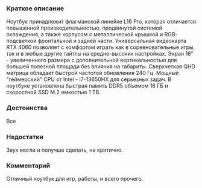 ### **Краткое описание**
Ноутбук принадлежит флагманской линейке L16 Pro, которая отличается повышенной производительностью, продвинутой системой охлаждения, а также корпусом с металлической крышкой и RGB-подсветкой фронтальной и задней части. Универсальная видеокарта RTX 4060 позволяет с комфортом играть как в соревновательные игры, так и в любые другие тайтлы на средне-высоких настройках. Экран 16" - увеличенного размера с дополнительной вертикальностью для большей полезной площади без влияния на габариты. Сверхчеткая QHD матрица обладает быстрой частотой обновления 240 Гц. Мощный "геймерский" CPU от Intel - i7-13650HX для серьезных задач. В ноутбуке установлена быстрая память DDR5 объемом 16 ГБ и скоростной SSD M.2 емкостью 1 TB.

### **Достоинства**
Все

### **Недостатки**
Звук могли и получше сделать, не критично.

### **Комментарий**
Отличный ноутбук для игр, работы, и всего прочего.
